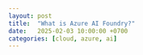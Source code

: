 ```yaml
---
layout: post
title:  "What is Azure AI Foundry?"
date:   2025-02-03 10:00:00 +0700
categories: [cloud, azure, ai]
---
```

